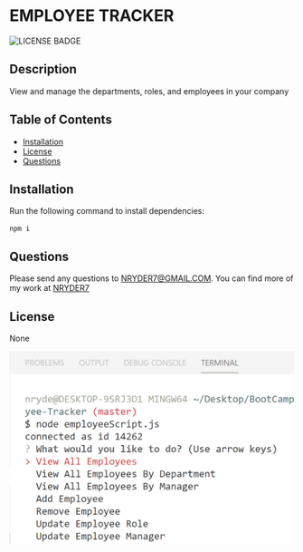 # EMPLOYEE TRACKER
![LICENSE BADGE](https://img.shields.io/badge/LICENSE-None-BLUE)
## Description
View and manage the departments, roles, and employees in your company
## Table of Contents 
* [Installation](#installation)
* [License](#license)
* [Questions](#questions)
## Installation 
Run the following command to install dependencies:
```
npm i
```
## Questions 
Please send any questions to NRYDER7@GMAIL.COM. You can find more of my work at [NRYDER7](https://github.com/NRYDER7)
## License 
None

![Screenshot of project](employeeTracker.png)
